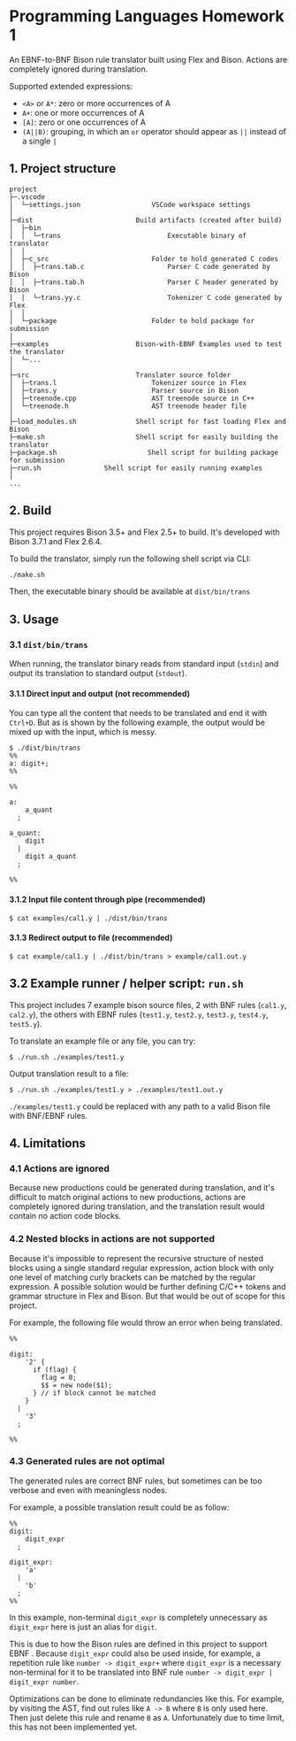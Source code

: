 # Programming Languages Homework 1

An EBNF-to-BNF Bison rule translator built using Flex and Bison. Actions
are completely ignored during translation.

Supported extended expressions:
- `<A>` or `A*`: zero or more occurrences of A
- `A+`: one or more occurrences of A
- `[A]`: zero or one occurrences of A
- `(A||B)`: grouping, in which an `or` operator should appear as `||` instead of a single `|`

## 1. Project structure

```
project
├─.vscode
│  └─settings.json                  VSCode workspace settings
│
├─dist                          Build artifacts (created after build)
│  ├─bin
│  │  └─trans                           Executable binary of translator
│  │
│  ├─c_src                          Folder to hold generated C codes
│  │  ├─trans.tab.c                     Parser C code generated by Bison
│  │  ├─trans.tab.h                     Parser C header generated by Bison
│  │  └─trans.yy.c                      Tokenizer C code generated by Flex
│  │
│  └─package                        Folder to hold package for submission
│
├─examples                      Bison-with-EBNF Examples used to test the translator
│  └─...
│
├─src                           Translater source folder
│  ├─trans.l                        Tokenizer source in Flex
│  ├─trans.y                        Parser source in Bison
│  ├─treenode.cpp                   AST treenode source in C++
│  └─treenode.h                     AST treenode header file
│
├─load_modules.sh               Shell script for fast loading Flex and Bison
├─make.sh                       Shell script for easily building the translator
├─package.sh                       Shell script for building package for submission
├─run.sh                Shell script for easily running examples
│
...
```

## 2. Build

This project requires Bison 3.5+ and Flex 2.5+ to build. It's developed with 
Bison 3.7.1 and Flex 2.6.4.

To build the translator, simply run the following shell script via CLI:

```sh
./make.sh
```

Then, the executable binary should be available at `dist/bin/trans`

## 3. Usage

### 3.1 `dist/bin/trans`

When running, the translator binary reads from standard input (`stdin`) and
output its translation to standard output (`stdout`).

#### 3.1.1 Direct input and output (not recommended)

You can type all the content that needs to be translated and end it with
`Ctrl+D`. But as is shown by the following example, the output would be
mixed up with the input, which is messy.

```
$ ./dist/bin/trans
%%
a: digit+;
%%

%%

a:
    a_quant
  ;

a_quant:
    digit
  |
    digit a_quant
  ;

%%
```

#### 3.1.2 Input file content through pipe (recommended)

```
$ cat examples/cal1.y | ./dist/bin/trans
```

#### 3.1.3 Redirect output to file (recommended)

```
$ cat example/cal1.y | ./dist/bin/trans > example/cal1.out.y
```

## 3.2 Example runner / helper script: `run.sh`

This project includes 7 example bison source files, 2 with BNF rules
(`cal1.y`, `cal2.y`), the others with EBNF rules (`test1.y`, `test2.y`,
`test3.y`, `test4.y`, `test5.y`).

To translate an example file or any file, you can try:

```
$ ./run.sh ./examples/test1.y
```

Output translation result to a file:

```
$ ./run.sh ./examples/test1.y > ./examples/test1.out.y
```

`./examples/test1.y` could be replaced with any path to a valid Bison file
with BNF/EBNF rules.

## 4. Limitations

### 4.1 Actions are ignored

Because new productions could be generated during translation, and it's
difficult to match original actions to new productions, actions are
completely ignored during translation, and the translation result would
contain no action code blocks.

### 4.2 Nested blocks in actions are not supported

Because it's impossible to represent the recursive structure of nested
blocks using a single standard regular expression, action block with only
one level of matching curly brackets can be matched by the regular
expression. A possible solution would be further defining C/C++ tokens and
grammar structure in Flex and Bison. But that would be out of scope for
this project.

For example, the following file would throw an error when being translated.

```bison
%%

digit:
    '2' {
      if (flag) {
        flag = 0;
        $$ = new node($1);
      } // if block cannot be matched
    }
  |
    '3'
  ;

%%
```

### 4.3 Generated rules are not optimal

The generated rules are correct BNF rules, but sometimes can be too verbose
and even with meaningless nodes.

For example, a possible translation result could be as follow:

```
%%
digit:
    digit_expr
  ;

digit_expr:
    'a'
  |
    'b'
  ;
%%
```

In this example, non-terminal `digit_expr` is completely unnecessary as
`digit_expr` here is just an alias for `digit`.

This is due to how the Bison rules are defined in this project to support
EBNF . Because `digit_expr` could also be used inside, for example, a
repetition rule like `number -> digit_expr+` where `digit_expr` is a
necessary non-terminal for it to be translated into BNF rule
`number -> digit_expr | digit_expr number`.

Optimizations can be done to eliminate redundancies like this. For example,
by visiting the AST, find out rules like `A -> B` where `B` is only used
here. Then just delete this rule and rename `B` as `A`. Unfortunately due
to time limit, this has not been implemented yet.
